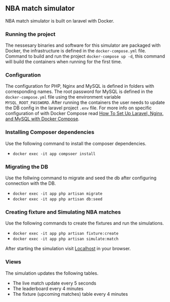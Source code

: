 ## NBA match simulator

NBA match simulator is built on laravel with Docker.

### Running the project
The nessesary binaries and software for this simulator are packaged with Docker, the infrastructure is defined in the `docker-compose.yml` file. Command to build and run the project `docker-compose up -d`, this command will build the containers when running for the first time.

### Configuration
The configuration for PHP, Nginx and MySQL is defined in folders with corresponding names. The root password for MySQL is defined in the `docker-compose.yml` file using the environment variable `MYSQL_ROOT_PASSWORD`. After running the containers the user needs to update the DB config in the laravel project `.env` file. For more info on specific configuration of with Docker Compose read [How To Set Up Laravel, Nginx, and MySQL with Docker Compose](https://www.digitalocean.com/community/tutorials/how-to-set-up-laravel-nginx-and-mysql-with-docker-compose).

### Installing Composer dependencies
Use the following command to install the composer dependencies.
- `docker exec -it app compsoer install`

### Migrating the DB
Use the follwing command to migrate and seed the db after configuring connection with the DB.
- `docker exec -it app php artisan migrate`
- `docker exec -it app php artisan db:seed`

### Creating fixture and Simulating NBA matches
Use the following commands to create the fixtures and run the simulations.
- `docker exec -it app php artisan fixture:create`
- `docker exec -it app php artisan simulate:match`

After starting the simulation visit [Localhost](http://localhost) in your browser.

### Views
The simulation updates the following tables.
- The live match update every 5 seconds
- The leaderboard every 4 minutes
- The fixture (upcoming matches) table every 4 minutes
